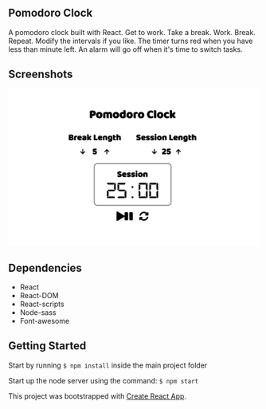 ## Pomodoro Clock

A pomodoro clock built with React. Get to work. Take a break. Work. Break. Repeat. Modify the intervals if you like. The timer turns red when you have less than minute left. An alarm will go off when it's time to switch tasks. 

## Screenshots
!['Screenshot Home page'](https://github.com/dwgillette/PomodoroClock/blob/master/PomoScreenShot.png)

## Dependencies
- React
- React-DOM
- React-scripts
- Node-sass
- Font-awesome

## Getting Started
Start by running ```$ npm install``` inside the main project folder

Start up the node server using the command: ```$ npm start```

This project was bootstrapped with [Create React App](https://github.com/facebook/create-react-app).
